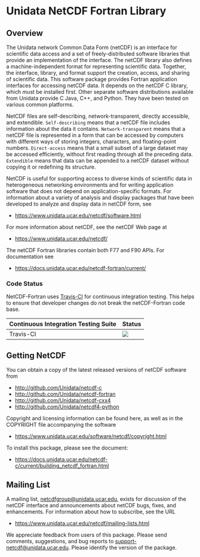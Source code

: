 Unidata NetCDF Fortran Library
========================================

Overview
--------


The Unidata network Common Data Form (netCDF) is an interface for scientific data access and a set of freely-distributed software libraries that provide an implementation of the interface.  The netCDF library also defines a machine-independent format for representing scientific data.  Together, the interface, library, and format support the creation, access, and sharing of scientific data.  This software package provides Fortran application interfaces for accessing netCDF data.  It depends on the netCDF C library, which must be installed first.  Other separate software distributions available from Unidata provide C Java, C++, and Python.  They have been tested on various common platforms.

NetCDF files are self-describing, network-transparent, directly accessible, and extendible.  `Self-describing` means that a netCDF file includes information about the data it contains.  `Network-transparent` means that a netCDF file is represented in a form that can be accessed by computers with different ways of storing integers, characters, and floating-point numbers.  `Direct-access` means that a small subset of a large dataset may be accessed efficiently, without first reading through all the preceding data.  `Extendible` means that data can be appended to a netCDF dataset without copying it or redefining its structure.

NetCDF is useful for supporting access to diverse kinds of scientific data in heterogeneous networking environments and for writing application software that does not depend on application-specific formats.  For information about a variety of analysis and display packages that have been developed to analyze and display data in netCDF form, see

* https://www.unidata.ucar.edu/netcdf/software.html

For more information about netCDF, see the netCDF Web page at

* https://www.unidata.ucar.edu/netcdf/

The netCDF Fortran libraries contain both F77 and F90 APIs. For documentation see

* https://docs.unidata.ucar.edu/netcdf-fortran/current/

### Code Status

NetCDF-Fortran uses [Travis-CI](http://travis-ci.org) for continuous integration testing. This helps to ensure that developer changes do not break the netCDF-Fortran code base.

Continuous Integration Testing Suite | Status
---------------- | -----------
Travis-CI  |  <IMG SRC="https://travis-ci.org/Unidata/netcdf-fortran.svg?branch=master"/>


Getting NetCDF
--------------

You can obtain a copy of the latest released versions of netCDF software from

* http://github.com/Unidata/netcdf-c
* http://github.com/Unidata/netcdf-fortran
* http://github.com/Unidata/netcdf-cxx4
* http://github.com/Unidata/netcdf4-python

Copyright and licensing information can be found here, as well as in the COPYRIGHT file accompanying the software

* https://www.unidata.ucar.edu/software/netcdf/copyright.html

To install this package, please see the document:

* https://docs.unidata.ucar.edu/netcdf-c/current/building_netcdf_fortran.html

Mailing List
------------

A mailing list, netcdfgroup@unidata.ucar.edu, exists for discussion of the netCDF interface and announcements about netCDF bugs, fixes, and enhancements.  For information about how to subscribe, see the URL

* https://www.unidata.ucar.edu/netcdf/mailing-lists.html

We appreciate feedback from users of this package.  Please send comments, suggestions, and bug reports to <support-netcdf@unidata.ucar.edu>.  Please identify the version of the package.
